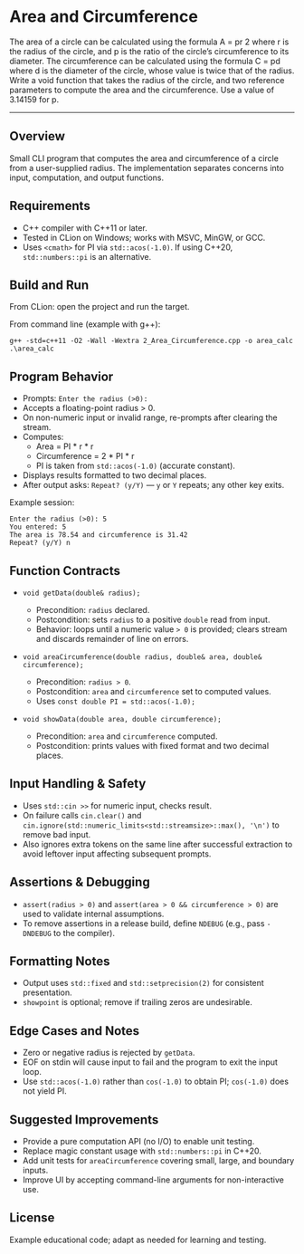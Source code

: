 # Area and Circumference

The area of a circle can be calculated using the formula
A = pr 2
where r is the radius of the circle, and p is the ratio of the circle’s circumference to
its diameter. The circumference can be calculated using the formula
C = pd
where d is the diameter of the circle, whose value is twice that of the radius. Write
a void function that takes the radius of the circle, and two reference parameters
to compute the area and the circumference. Use a value of 3.14159 for p.

---

## Overview
Small CLI program that computes the area and circumference of a circle from a user-supplied radius. 
The implementation separates concerns into input, computation, and output functions.

## Requirements
- C++ compiler with C++11 or later.
- Tested in CLion on Windows; works with MSVC, MinGW, or GCC.
- Uses `<cmath>` for PI via `std::acos(-1.0)`. If using C++20, `std::numbers::pi` is an alternative.

## Build and Run
From CLion: open the project and run the target.

From command line (example with g++):
```
g++ -std=c++11 -O2 -Wall -Wextra 2_Area_Circumference.cpp -o area_calc
.\area_calc
```

## Program Behavior
- Prompts: `Enter the radius (>0):`
- Accepts a floating-point radius > 0.
- On non-numeric input or invalid range, re-prompts after clearing the stream.
- Computes:
  - Area = PI * r * r
  - Circumference = 2 * PI * r
  - PI is taken from `std::acos(-1.0)` (accurate constant).
- Displays results formatted to two decimal places.
- After output asks: `Repeat? (y/Y)` — `y` or `Y` repeats; any other key exits.

Example session:
```
Enter the radius (>0): 5
You entered: 5
The area is 78.54 and circumference is 31.42
Repeat? (y/Y) n
```

## Function Contracts

- `void getData(double& radius);`
  - Precondition: `radius` declared.
  - Postcondition: sets `radius` to a positive `double` read from input.
  - Behavior: loops until a numeric value `> 0` is provided; clears stream and discards remainder of line on errors.

- `void areaCircumference(double radius, double& area, double& circumference);`
  - Precondition: `radius > 0`.
  - Postcondition: `area` and `circumference` set to computed values.
  - Uses `const double PI = std::acos(-1.0);`

- `void showData(double area, double circumference);`
  - Precondition: `area` and `circumference` computed.
  - Postcondition: prints values with fixed format and two decimal places.

## Input Handling & Safety
- Uses `std::cin >>` for numeric input, checks result.
- On failure calls `cin.clear()` and `cin.ignore(std::numeric_limits<std::streamsize>::max(), '\n')` 
  to remove bad input.
- Also ignores extra tokens on the same line after successful extraction 
  to avoid leftover input affecting subsequent prompts.

## Assertions & Debugging
- `assert(radius > 0)` and `assert(area > 0 && circumference > 0)` are used to validate internal assumptions.
- To remove assertions in a release build, define `NDEBUG` (e.g., pass `-DNDEBUG` to the compiler).

## Formatting Notes
- Output uses `std::fixed` and `std::setprecision(2)` for consistent presentation.
- `showpoint` is optional; remove if trailing zeros are undesirable.

## Edge Cases and Notes
- Zero or negative radius is rejected by `getData`.
- EOF on stdin will cause input to fail and the program to exit the input loop.
- Use `std::acos(-1.0)` rather than `cos(-1.0)` to obtain PI; `cos(-1.0)` does not yield PI.

## Suggested Improvements
- Provide a pure computation API (no I/O) to enable unit testing.
- Replace magic constant usage with `std::numbers::pi` in C++20.
- Add unit tests for `areaCircumference` covering small, large, and boundary inputs.
- Improve UI by accepting command-line arguments for non-interactive use.

## License
Example educational code; adapt as needed for learning and testing.
